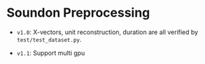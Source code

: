 # Soundon Preprocessing

- `v1.0`: X-vectors, unit reconstruction, duration are all verified by `test/test_dataset.py`. 

- `v1.1`: Support multi gpu

